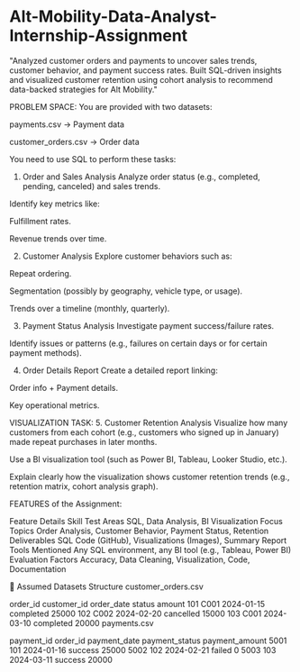 # Alt-Mobility-Data-Analyst-Internship-Assignment
"Analyzed customer orders and payments to uncover sales trends, customer behavior, and payment success rates. Built SQL-driven insights and visualized customer retention using cohort analysis to recommend data-backed strategies for Alt Mobility."


PROBLEM SPACE:
You are provided with two datasets:

payments.csv → Payment data

customer_orders.csv → Order data

You need to use SQL to perform these tasks:

1. Order and Sales Analysis
Analyze order status (e.g., completed, pending, canceled) and sales trends.

Identify key metrics like:

Fulfillment rates.

Revenue trends over time.

2. Customer Analysis
Explore customer behaviors such as:

Repeat ordering.

Segmentation (possibly by geography, vehicle type, or usage).

Trends over a timeline (monthly, quarterly).

3. Payment Status Analysis
Investigate payment success/failure rates.

Identify issues or patterns (e.g., failures on certain days or for certain payment methods).

4. Order Details Report
Create a detailed report linking:

Order info + Payment details.

Key operational metrics.

VISUALIZATION TASK:
5. Customer Retention Analysis
Visualize how many customers from each cohort (e.g., customers who signed up in January) made repeat purchases in later months.

Use a BI visualization tool (such as Power BI, Tableau, Looker Studio, etc.).

Explain clearly how the visualization shows customer retention trends (e.g., retention matrix, cohort analysis graph).



FEATURES of the Assignment:

Feature	Details
Skill Test Areas	SQL, Data Analysis, BI Visualization
Focus Topics	Order Analysis, Customer Behavior, Payment Status, Retention
Deliverables	SQL Code (GitHub), Visualizations (Images), Summary Report
Tools Mentioned	Any SQL environment, any BI tool (e.g., Tableau, Power BI)
Evaluation Factors	Accuracy, Data Cleaning, Visualization, Code, Documentation

📂 Assumed Datasets Structure
customer_orders.csv

order_id	customer_id	order_date	status	amount
101	C001	2024-01-15	completed	25000
102	C002	2024-02-20	cancelled	15000
103	C001	2024-03-10	completed	20000
payments.csv

payment_id	order_id	payment_date	payment_status	payment_amount
5001	101	2024-01-16	success	25000
5002	102	2024-02-21	failed	0
5003	103	2024-03-11	success	20000
